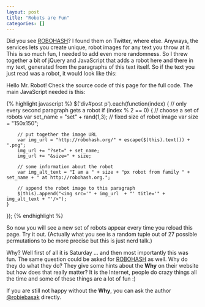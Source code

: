 ```yaml
---
layout: post
title: "Robots are Fun"
categories: []
---
```


<script type="text/javascript">
 $(document).ready(function() {
		$('div#post p').each(function(index) {
			// only every second paragraph gets a robot
			if (index % 2 == 0) {
				// choose a set of robots
				var set_name = "set" + rand(1,3);
				// fixed size of robot image
				var size = "150x150";
				
				// put together the image URL
				var img_url = "http://robohash.org/" + escape($(this).text()) + ".png";
				img_url += "?set=" + set_name;
				img_url += "&size=" + size;
				
				// some information about the robot
				var img_alt_text = "I am a " + size + "px robot from family " + set_name + " at http://robohash.org.";

				// append the robot image to this paragraph
				$(this).append("<img src='" + img_url  + "' title='" + img_alt_text + "'/>");
			}
		});
 });

	// lower bound and upper bound
	function rand(l,u) {
		return Math.floor((Math.random() * (u-l+1))+l);
	}
</script>


Did you see [ROBOHASH](http://robohash.org/)? I found them on Twitter, where else. Anyways, the services lets you create unique, robot images for any text you throw at it. This is so much fun, I needed to add even more randomness. So I threw together a bit of jQuery and JavaScript that adds a robot here and there in my text, generated from the paragraphs of this text itself. So if the text you just read was a robot, it would look like this:

Hello Mr. Robot! Check the source code of this page for the full code. The main JavaScript needed is this: 

{% highlight javascript %}
$('div#post p').each(function(index) {
	// only every second paragraph gets a robot
	if (index % 2 == 0) {
		// choose a set of robots
		var set_name = "set" + rand(1,3);
		// fixed size of robot image
		var size = "150x150";
		
		// put together the image URL
		var img_url = "http://robohash.org/" + escape($(this).text()) + ".png";
		img_url += "?set=" + set_name;
		img_url += "&size=" + size;
		
		// some information about the robot
		var img_alt_text = "I am a " + size + "px robot from family " + set_name + " at http://robohash.org.";

		// append the robot image to this paragraph
		$(this).append("<img src='" + img_url  + "' title='" + img_alt_text + "'/>");
	}
});
{% endhighlight %}

So now you will see a new set of robots appear every time you reload this page. Try it out. (Actually what you see is a random tuple out of 27 possible permutations to be more precise but this is just nerd talk.)

Why? Well first of all it is Saturday ... and then most importantly this was fun. The same question could be asked for [ROBOHASH](http://robohash.org/) as well. Why do they do what they do? They give some hints about the **Why** on their website but how does that really matter? It is the Internet, people do crazy things all the time and some of these things are a lot of fun :)

If you are still not happy without the **Why**, you can ask the author [@robiebasak](http://twitter.com/robiebasak) directly.
